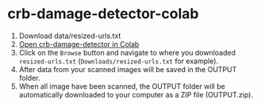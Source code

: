 # crb-damage-detector-colab

1. Download data/resized-urls.txt
2. [Open crb-damage-detector in Colab](https://colab.research.google.com/github/aubreymoore/crb-damage-detector-colab/blob/main/detect_and_annotate.ipynb)
3. Click on the ```Browse``` button and navigate to where you downloaded ```resized-urls.txt``` (```Downloads/resized-urls.txt``` for example).
4. After data from your scanned images will be saved in the OUTPUT folder.
5. When all image have been scanned, the OUTPUT folder will be automatically downloaded to your computer as a ZIP file (OUTPUT.zip).
